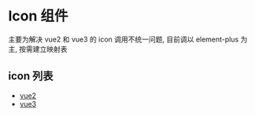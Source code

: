 # Icon 组件 

主要为解决 vue2 和 vue3 的 icon 调用不统一问题, 目前调以 element-plus 为主, 按需建立映射表

## icon 列表
- [vue2](https://element-plus.gitee.io/zh-CN/component/icon.html)
- [vue3](https://element.eleme.io/#/zh-CN/component/icon)
